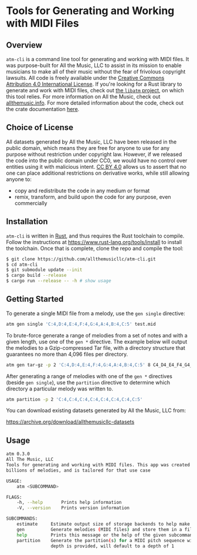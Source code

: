 # Tools for Generating and Working with MIDI Files

## Overview

`atm-cli` is a command line tool for generating and working with MIDI files. It was purpose-built for
All the Music, LLC to assist in its mission to enable musicians to make all of their music
without the fear of frivolous copyright lawsuits. All code is freely available under the
[Creative Commons Attribution 4.0 International License](http://creativecommons.org/licenses/by/4.0/).
If you're looking for a Rust library to generate and work with MIDI files, check out
[the `libatm` project](https://github.com/allthemusicllc/libatm), on which this tool relies. For
more information on All the Music, check out [allthemusic.info](http://allthemusic.info).  For more detailed
information about the code, check out the crate documentation [here](https://allthemusicllc.github.io/atm-cli/atm/index.html).

## Choice of License

All datasets generated by All the Music, LLC have been released in the public domain, which means they are free for
anyone to use for any purpose without restriction under copyright law. However, if we released the code into the
public domain under CC0, we would have no control over entities using it with malicious intent. [CC BY 4.0](http://creativecommons.org/licenses/by/4.0/)
allows us to assert that no one can place additional restrictions on derivative works, while still allowing anyone to:

* copy and redistribute the code in any medium or format
* remix, transform, and build upon the code for any purpose, even commercially

## Installation

`atm-cli` is written in [Rust](https://www.rust-lang.org/), and thus requires the Rust toolchain to compile.
Follow the instructions at <https://www.rust-lang.org/tools/install> to install the toolchain.
Once that is complete, clone the repo and compile the tool:

```bash
$ git clone https://github.com/allthemusicllc/atm-cli.git
$ cd atm-cli
$ git submodule update --init
$ cargo build --release
$ cargo run --release -- -h # show usage
```

## Getting Started

To generate a single MIDI file from a melody, use the `gen single` directive:

```bash
atm gen single 'C:4,D:4,E:4,F:4,G:4,A:4,B:4,C:5' test.mid
```

To brute-force generate a range of melodies from a set of notes and with a given length, use one of the `gen *` directive.
The example below will output the melodies to a Gzip-compressed Tar file, with a directory structure that guarantees no more
than 4,096 files per directory.

```bash
atm gen tar-gz -p 2 'C:4,D:4,E:4,F:4,G:4,A:4,B:4,C:5' 8 C4_D4_E4_F4_G4_A4_B4_C5.tar
```

After generating a range of melodies with one of the `gen *` directives (beside `gen single`), use the `partition` directive
to determine which directory a particular melody was written to.

```bash
atm partition -p 2 'C:4,C:4,C:4,C:4,C:4,C:4,C:4,C:5'
```

You can download existing datasets generated by All the Music, LLC from:

https://archive.org/download/allthemusicllc-datasets

## Usage

```bash
atm 0.3.0
All The Music, LLC
Tools for generating and working with MIDI files. This app was created as part of an effort to generate by brute-force
billions of melodies, and is tailored for that use case

USAGE:
    atm <SUBCOMMAND>

FLAGS:
    -h, --help       Prints help information
    -V, --version    Prints version information

SUBCOMMANDS:
    estimate     Estimate output size of storage backends to help make informed decisions about which to use
    gen          Generate melodies (MIDI files) and store them in a file/files
    help         Prints this message or the help of the given subcommand(s)
    partition    Generate the partition(s) for a MIDI pitch sequence within a partitioning scheme. If no partition
                 depth is provided, will default to a depth of 1
```
